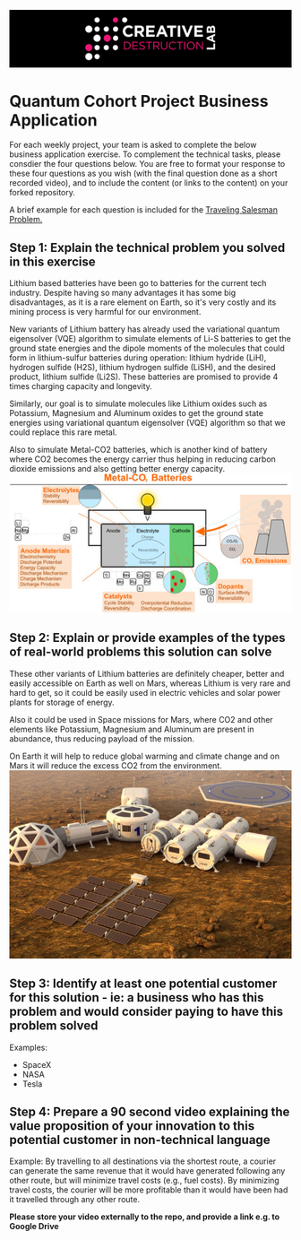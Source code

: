 ![CDL 2022 Cohort Project](../CDL_logo.jpg)
# Quantum Cohort Project Business Application

For each weekly project, your team is asked to complete the below business application exercise.
To complement the technical tasks, please consdier the four questions below.
You are free to format your response to these four questions as you wish (with the final question done as a short recorded video), and to include
the content (or links to the content) on your forked repository.

A brief example for each question is included for the 
[Traveling Salesman Problem.](https://en.wikipedia.org/wiki/Travelling_salesman_problem)

## Step 1: Explain the technical problem you solved in this exercise

Lithium based batteries have been go to batteries for the current tech industry. Despite having so many advantages it has some big disadvantages, as it is a rare element on Earth, so it's very costly and its mining process is very harmful for our environment.

New variants of Lithium battery has already used the variational quantum eigensolver (VQE) algorithm to simulate elements of Li-S batteries to get the ground state energies and the dipole moments of the molecules that could form in lithium-sulfur batteries during operation: lithium hydride (LiH), hydrogen sulfide (H2S), lithium hydrogen sulfide (LiSH), and the desired product, lithium sulfide (Li2S). These batteries are promised to provide 4 times charging capacity and longevity.  

Similarly, our goal is to simulate molecules like Lithium oxides such as Potassium, Magnesium and Aluminum oxides to get the ground state energies using variational quantum eigensolver (VQE) algorithm so that we could replace this rare metal.

Also to simulate Metal-CO2 batteries, which is another kind of battery where CO2 becomes the energy carrier thus helping in reducing carbon dioxide emissions and also getting better energy capacity.
![CDL 2022 Cohort Project](images/battery-architecture.jpg)

## Step 2: Explain or provide examples of the types of real-world problems this solution can solve

These other variants of Lithium batteries are definitely cheaper, better and easily accessible on Earth as well on Mars, whereas Lithium is very rare and hard to get, so it could be easily used in electric vehicles and solar power plants for storage of energy.

Also it could be used in Space missions for Mars, where CO2 and other elements like Potassium, Magnesium and Aluminum are present in abundance, thus reducing payload of the mission. 

On Earth it will help to reduce global warming and climate change and on Mars it will reduce the excess CO2 from the environment.
![CDL 2022 Cohort Project](images/mars-colony.png)

## Step 3: Identify at least one potential customer for this solution - ie: a business who has this problem and would consider paying to have this problem solved

Examples: 
- SpaceX
- NASA
- Tesla

## Step 4: Prepare a 90 second video explaining the value proposition of your innovation to this potential customer in non-technical language

Example: By travelling to all destinations via the shortest route, a courier can generate the same revenue that it would have generated following any other route, but will minimize travel costs (e.g., fuel costs). By minimizing travel costs, the courier will be more profitable than it would have been had it travelled through any other route.

**Please store your video externally to the repo, and provide a link e.g. to Google Drive**
